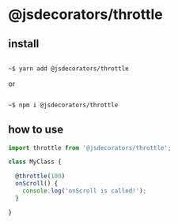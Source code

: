 # @jsdecorators/throttle

## install
```sh

~$ yarn add @jsdecorators/throttle

```

or

```sh

~$ npm i @jsdecorators/throttle

```

## how to use

```ts
import throttle from '@jsdecorators/throttle';

class MyClass {

  @throttle(100)
  onScroll() {
    console.log('onScroll is called!');
  }

}

```

